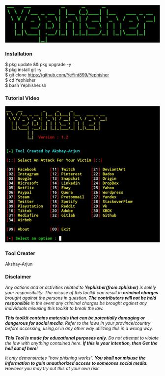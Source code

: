 <div align="center">
  <a href="https://github.com/YeYint899">
    <img src="./Logo.jpg" alt="Logo" >
  </a>
</div>
  

### Installation

$ pkg update && pkg upgrade -y<br>
$ pkg install git -y<br>
$ git clone https://github.com/YeYint899/Yephisher<br>
$ cd Yephisher<br>
$ bash Yephisher.sh


### Tutorial Video
[![asciicast](https://raw.githubusercontent.com/YeYint899/Yephisher/main/IMG_20240204_193834.jpg)](https://helpofyougirlfriends.000webhostapp.com/lv_0_20240204192746.mp4)

### Tool Creater
Akshay-Arjun 

### Disclaimer

<i>Any actions and or activities related to <b>Yephisher(from zphisher)</b> is solely your responsibility. The misuse of this toolkit can result in <b>criminal charges</b> brought against the persons in question. <b>The contributors will not be held responsible</b> in the event any criminal charges be brought against any individuals misusing this toolkit to break the law.

<b>This toolkit contains materials that can be potentially damaging or dangerous for social media</b>. Refer to the laws in your province/country before accessing, using,or in any other way utilizing this in a wrong way.

<b>This Tool is made for educational purposes only</b>. Do not attempt to violate the law with anything contained here. <b>If this is your intention, then Get the hell out of here</b>!

It only demonstrates "how phishing works". <b>You shall not misuse the information to gain unauthorized access to someones social media</b>. However you may try out this at your own risk.</i>




